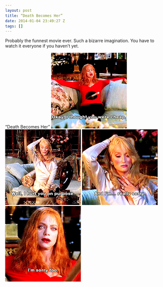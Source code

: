 ```yaml
---
layout: post
title: “Death Becomes Her”
date: 2014-01-04 23:49:27 Z
tags: []
---
```

Probably the funnest movie ever. Such a bizarre imagination. You have to watch it everyone if you haven’t yet.

“Death Becomes Her”
![](/media/2014/01/72254538011_0.gif)
![](/media/2014/01/72254538011_1.gif)
![](/media/2014/01/72254538011_2.gif)
![](/media/2014/01/72254538011_3.gif)
